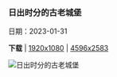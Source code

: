 ### 日出时分的古老城堡

日期：2023-01-31

**下载**  |  [1920x1080](https://cn.bing.com/th?id=OHR.SunriseCastle_ZH-CN6235928386_1920x1080.jpg)  |  [4596x2583](https://cn.bing.com/th?id=OHR.SunriseCastle_ZH-CN6235928386_UHD.jpg)

![日出时分的古老城堡](https://cn.bing.com/th?id=OHR.SunriseCastle_ZH-CN6235928386_1920x1080.jpg "皮埃尔丰城堡，皮卡第大区，法国 (© Hemis/Alamy)")

